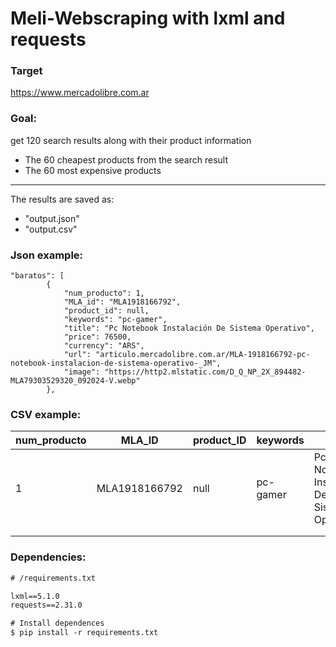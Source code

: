 # Meli-Webscraping with lxml and requests

### Target

https://www.mercadolibre.com.ar

### Goal:
get 120 search results along with their product information

-  The 60 cheapest products from the search result
-  The 60 most expensive products

------------

The results are saved as:
- "output.json"
- "output.csv"

### Json example:
```
"baratos": [
        {
            "num_producto": 1,
            "MLA_id": "MLA1918166792",
            "product_id": null,
            "keywords": "pc-gamer",
            "title": "Pc Notebook Instalación De Sistema Operativo",
            "price": 76500,
            "currency": "ARS",
            "url": "articulo.mercadolibre.com.ar/MLA-1918166792-pc-notebook-instalacion-de-sistema-operativo-_JM",
            "image": "https://http2.mlstatic.com/D_Q_NP_2X_894482-MLA79303529320_092024-V.webp"
        },
```

### CSV example:

| num_producto | MLA_ID        | product_ID | keywords | title                                        | price | currency | url                                                                                          | image                                                                    |
|--------------|---------------|------------|----------|----------------------------------------------|-------|----------|----------------------------------------------------------------------------------------------|--------------------------------------------------------------------------|
| 1            | MLA1918166792 | null       | pc-gamer | Pc Notebook Instalación De Sistema Operativo | 76500 | ARS      | articulo.mercadolibre.com.ar/MLA-1918166792-pc-notebook-instalacion-de-sistema-operativo-_JM | https://http2.mlstatic.com/D_Q_NP_2X_894482-MLA79303529320_092024-V.webp |
|              |               |            |          |                                              |       |          |                                                                                              |                                                                          |
|              |               |            |          |                                              |       |          |                                                                                              |                                                                          |



### Dependencies:
```txt
# /requirements.txt

lxml==5.1.0
requests==2.31.0

# Install dependences
$ pip install -r requirements.txt




